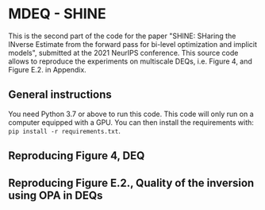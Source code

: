 # MDEQ - SHINE

This is the second part of the code for the paper "SHINE: SHaring the INverse Estimate from the forward pass for bi-level optimization and implicit models", submitted at the 2021 NeurIPS conference.
This source code allows to reproduce the experiments on multiscale DEQs, i.e. Figure 4, and Figure E.2. in Appendix.

## General instructions

You need Python 3.7 or above to run this code.
This code will only run on a computer equipped with a GPU.
You can then install the requirements with: `pip install -r requirements.txt`.


## Reproducing Figure 4, DEQ



## Reproducing Figure E.2., Quality of the inversion using OPA in DEQs
